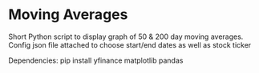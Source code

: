 # Moving Averages
Short Python script to display graph of 50 & 200 day moving averages. Config json file attached to choose start/end dates as well as stock ticker

Dependencies:
pip install yfinance matplotlib pandas
